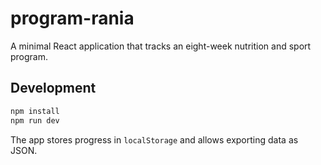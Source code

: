 # program-rania

A minimal React application that tracks an eight-week nutrition and sport program.

## Development

```bash
npm install
npm run dev
```

The app stores progress in `localStorage` and allows exporting data as JSON.
